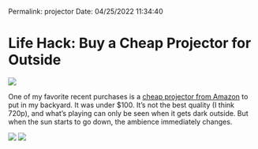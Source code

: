 
Permalink: projector
Date: 04/25/2022 11:34:40

# Life Hack: Buy a Cheap Projector for Outside

![](https://i.imgur.com/46ZIEDH.jpg)

One of my favorite recent purchases is a [cheap projector from Amazon](https://www.amazon.com/dp/B08JQ8YT36?ref=ppx%5C_pop%5C_mob%5C_ap%5C_share) to put in my backyard. It was under $100. It’s not the best quality (I think 720p), and what’s playing can only be seen when it gets dark outside. But when the sun starts to go down, the ambience immediately changes.

![](https://i.imgur.com/lH4iX7Q.jpg)
![](https://i.imgur.com/f8lEgx0.jpg)
